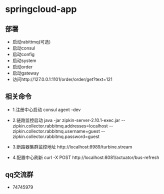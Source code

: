 # springcloud-app

## 部署

- 启动rabittmq(可选)
- 启动consul
- 启动config
- 启动system
- 启动order
- 启动gateway
- 访问http://127.0.0.1:1101/order/order/get?text=121

## 相关命令

- 1.注册中心启动
consul agent -dev

- 2.链路监控启动
java -jar zipkin-server-2.10.1-exec.jar --zipkin.collector.rabbitmq.addresses=localhost --zipkin.collector.rabbitmq.username=guest --zipkin.collector.rabbitmq.password=guest

- 3.断路器集群监控地址
http://localhost:8989/turbine.stream

- 4.配置中心刷新
curl -X POST http://localhost:8081/actuator/bus-refresh

## qq交流群

- 74745979
